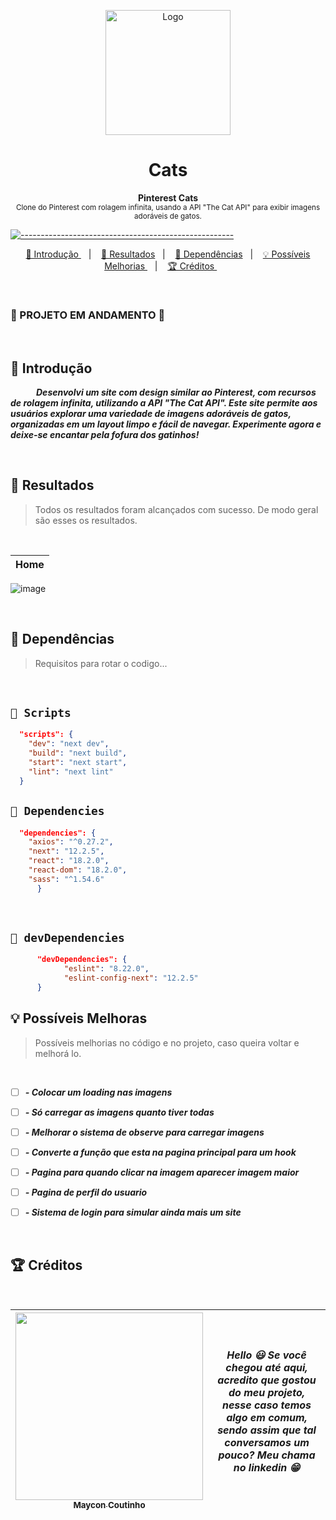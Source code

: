 <p align="center">
  <img src="https://user-images.githubusercontent.com/60453269/232112174-b851511e-ca98-49fe-acf5-24f605f04860.png" alt="Logo" width="200" height="200" />
</p>

<h1 align="center"> Cats </h1>

<p align="center">
  <b> Pinterest Cats </b></br>
  <sub> 
  Clone do Pinterest com rolagem infinita, usando a API "The Cat API" para exibir imagens adoráveis de gatos.
  <sub>
</p>


[![-----------------------------------------------------](https://raw.githubusercontent.com/andreasbm/readme/master/assets/lines/colored.png)](#table-of-contents)



<p align="center">
  <a href="#Introdução"> 🧩 Introdução </a>&nbsp;&nbsp;&nbsp;|&nbsp;&nbsp;&nbsp;
  <a href="#Resultados"> 🚀 Resultados</a>&nbsp;&nbsp;&nbsp;|&nbsp;&nbsp;&nbsp;
  <a href="#Dependências"> 🧪 Dependências</a>&nbsp;&nbsp;&nbsp;|&nbsp;&nbsp;&nbsp;
  <a href="#Ideias">💡 Possíveis Melhorias </a>&nbsp;&nbsp;&nbsp;|&nbsp;&nbsp;&nbsp;
  <a href="#Creditos"> 🏆 Créditos </a>&nbsp;&nbsp;&nbsp;&nbsp;&nbsp;&nbsp;
</p>

<br/>

### 🚧 PROJETO EM ANDAMENTO 🚧

<br/>

<a id="Introdução"></a>
## 🧩 Introdução 

  ***⠀⠀⠀⠀Desenvolvi um site com design similar ao Pinterest, com recursos de rolagem infinita, utilizando a API "The Cat API". Este site permite aos usuários explorar uma variedade de imagens adoráveis de gatos, organizadas em um layout limpo e fácil de navegar. Experimente agora e deixe-se encantar pela fofura dos gatinhos!***

<br/>


<a id="Resultados"></a>
## 🚀 Resultados 
  > Todos os resultados foram alcançados com sucesso. De modo geral são esses os resultados. 

<br />   

 Home |
|---|
![image](https://user-images.githubusercontent.com/60453269/232587512-d768ffd1-02b8-4a31-97b3-b156bf11c7eb.png)

<br />   

<a id="Dependências"></a>
## 🧪 Dependências
> Requisitos para rotar o codigo...

<br />   


## `📖 Scripts` 

```JSON
  "scripts": {
    "dev": "next dev",
    "build": "next build",
    "start": "next start",
    "lint": "next lint"
  }

```
  

## `📖 Dependencies` 

```JSON
  "dependencies": {
    "axios": "^0.27.2",
    "next": "12.2.5",
    "react": "18.2.0",
    "react-dom": "18.2.0",
    "sass": "^1.54.6"
      }

```

<br /> 

## `📖 devDependencies` 


```JSON
      "devDependencies": {
            "eslint": "8.22.0",
            "eslint-config-next": "12.2.5"
      }

```



<a id="Ideias"></a>
## 💡 Possíveis Melhoras
> Possíveis melhorias no código e no projeto, caso queira voltar e melhorá lo.

<br /> 

- [ ] ***- Colocar um loading nas imagens*** 
- [ ] ***- Só carregar as imagens quanto tiver todas*** 
- [ ] ***- Melhorar o sistema de observe para carregar imagens*** 
- [ ] ***- Converte a função que esta na pagina principal para um hook*** 
- [ ] ***- Pagina para quando clicar na imagem aparecer imagem maior*** 
- [ ] ***- Pagina de perfil do usuario*** 
- [ ] ***- Sistema de login para simular ainda mais um site*** 



<br /> 

<a id="Creditos"></a>
## 🏆 Créditos

<br /> 

<div > 

| [<img src="https://user-images.githubusercontent.com/60453269/217899761-dc2d4e4b-3336-419d-9076-79304290aa0a.png" width=300><br><sub> Maycon Coutinho </sub>](https://www.linkedin.com/in/maycon-coutinho/) | ***Hello 😃 Se você chegou até aqui, acredito que gostou do meu projeto, nesse caso temos algo em comum, sendo assim que tal conversamos um pouco? Meu chama no linkedin 😁*** | 
|---|---|


</div> 
